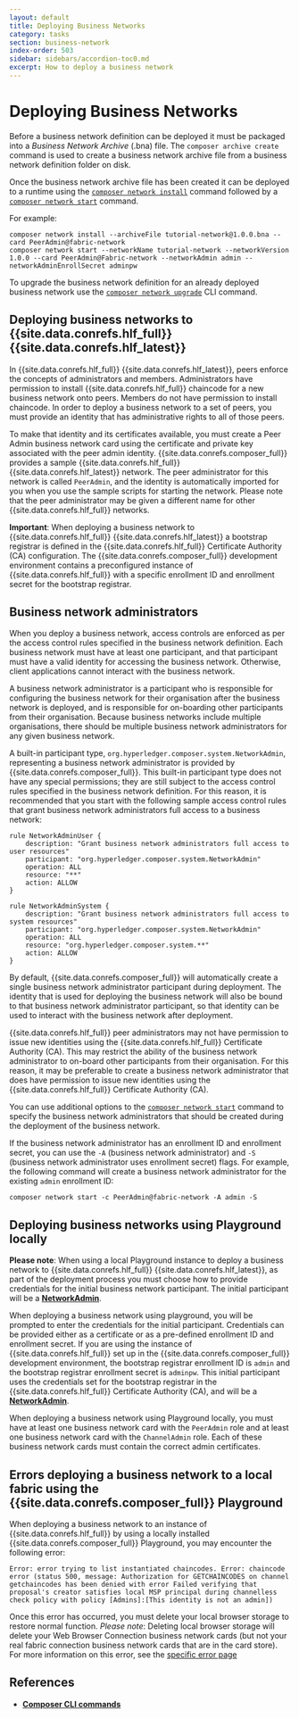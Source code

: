 ```yaml
---
layout: default
title: Deploying Business Networks
category: tasks
section: business-network
index-order: 503
sidebar: sidebars/accordion-toc0.md
excerpt: How to deploy a business network
---
```


# Deploying Business Networks

Before a business network definition can be deployed it must be packaged into a _Business Network Archive_ (.bna) file. The `composer archive create` command is used to create a business network archive file from a business network definition folder on disk.

Once the business network archive file has been created it can be deployed to a runtime using the [`composer network install`](../reference/composer.network.install.html) command followed by a [`composer network start`](../reference/composer.network.start.html) command.

For example:

    composer network install --archiveFile tutorial-network@1.0.0.bna --card PeerAdmin@fabric-network
    composer network start --networkName tutorial-network --networkVersion 1.0.0 --card PeerAdmin@Fabric-network --networkAdmin admin --networkAdminEnrollSecret adminpw

To upgrade the business network definition for an already deployed business network use the [`composer network upgrade`](../reference/composer.network.upgrade.html) CLI command.

## Deploying business networks to {{site.data.conrefs.hlf_full}} {{site.data.conrefs.hlf_latest}}

In {{site.data.conrefs.hlf_full}} {{site.data.conrefs.hlf_latest}}, peers enforce the concepts of administrators and members. Administrators have permission to install {{site.data.conrefs.hlf_full}} chaincode for a new business network onto peers. Members do not have permission to install chaincode. In order to deploy a business network to a set of peers, you must provide an identity that has administrative rights to all of those peers.

To make that identity and its certificates available, you must create a Peer Admin business network card using the certificate and private key associated with the peer admin identity.
{{site.data.conrefs.composer_full}} provides a sample {{site.data.conrefs.hlf_full}} {{site.data.conrefs.hlf_latest}} network. The peer administrator for this network is called `PeerAdmin`, and the identity is automatically imported for you when you use the sample scripts for starting the network. Please note that the peer administrator may be given a different name for other {{site.data.conrefs.hlf_full}} networks.

**Important**: When deploying a business network to {{site.data.conrefs.hlf_full}} {{site.data.conrefs.hlf_latest}} a bootstrap registrar is defined in the {{site.data.conrefs.hlf_full}} Certificate Authority (CA) configuration. The {{site.data.conrefs.composer_full}} development environment contains a preconfigured instance of {{site.data.conrefs.hlf_full}} with a specific enrollment ID and enrollment secret for the bootstrap registrar.

## Business network administrators

When you deploy a business network, access controls are enforced as per the access control rules specified in the business network definition. Each business network must have at least one participant, and that participant must have a valid identity for accessing the business network. Otherwise, client applications cannot interact with the business network.

A business network administrator is a participant who is responsible for configuring the business network for their organisation after the business network is deployed, and is responsible for on-boarding other participants from their organisation. Because business networks include multiple organisations, there should be multiple business network administrators for any given business network.

A built-in participant type, `org.hyperledger.composer.system.NetworkAdmin`, representing a business network administrator is provided by {{site.data.conrefs.composer_full}}. This built-in participant type does not have any special permissions; they are still subject to the access control rules specified in the business network definition. For this reason, it is recommended that you start with the following sample access control rules that grant business network administrators full access to a business network:

```
rule NetworkAdminUser {
    description: "Grant business network administrators full access to user resources"
    participant: "org.hyperledger.composer.system.NetworkAdmin"
    operation: ALL
    resource: "**"
    action: ALLOW
}

rule NetworkAdminSystem {
    description: "Grant business network administrators full access to system resources"
    participant: "org.hyperledger.composer.system.NetworkAdmin"
    operation: ALL
    resource: "org.hyperledger.composer.system.**"
    action: ALLOW
}
```

By default, {{site.data.conrefs.composer_full}} will automatically create a single business network administrator participant during deployment. The identity that is used for deploying the business network will also be bound to that business network administrator participant, so that identity can be used to interact with the business network after deployment.

{{site.data.conrefs.hlf_full}} peer administrators may not have permission to issue new identities using the {{site.data.conrefs.hlf_full}} Certificate Authority (CA). This may restrict the ability of the business network administrator to on-board other participants from their organisation. For this reason, it may be preferable to create a business network administrator that does have permission to issue new identities using the {{site.data.conrefs.hlf_full}} Certificate Authority (CA).

You can use additional options to the [`composer network start`](../reference/composer.network.start.html) command to specify the business network administrators that should be created during the deployment of the business network.

If the business network administrator has an enrollment ID and enrollment secret, you can use the `-A` (business network administrator) and `-S` (business network administrator uses enrollment secret) flags. For example, the following command will create a business network administrator for the existing `admin` enrollment ID:

    composer network start -c PeerAdmin@fabric-network -A admin -S

## Deploying business networks using Playground locally

**Please note**: When using a local Playground instance to deploy a business network to {{site.data.conrefs.hlf_full}} {{site.data.conrefs.hlf_latest}}, as part of the deployment process you must choose how to provide credentials for the initial business network participant. The initial participant will be a [**NetworkAdmin**](https://github.com/hyperledger/composer/blob/master/packages/composer-common/lib/system/org.hyperledger.composer.system.cto).

When deploying a business network using playground, you will be prompted to enter the credentials for the initial participant. Credentials can be provided either as a certificate or as a pre-defined enrollment ID and enrollment secret. If you are using the instance of {{site.data.conrefs.hlf_full}} set up in the {{site.data.conrefs.composer_full}} development environment, the bootstrap registrar enrollment ID is `admin` and the bootstrap registrar enrollment secret is `adminpw`.  This initial participant uses the credentials set for the bootstrap registrar in the {{site.data.conrefs.hlf_full}} Certificate Authority (CA), and will be a [**NetworkAdmin**](https://github.com/hyperledger/composer/blob/master/packages/composer-common/lib/system/org.hyperledger.composer.system.cto).

When deploying a business network using Playground locally, you must have at least one business network card with the `PeerAdmin` role and at least one business network card with the `ChannelAdmin` role. Each of these business network cards must contain the correct admin certificates.

## Errors deploying a business network to a local fabric using the {{site.data.conrefs.composer_full}} Playground

When deploying a business network to an instance of {{site.data.conrefs.hlf_full}} by using a locally installed {{site.data.conrefs.composer_full}} Playground, you may encounter the following error:

```
Error: error trying to list instantiated chaincodes. Error: chaincode error (status 500, message: Authorization for GETCHAINCODES on channel getchaincodes has been denied with error Failed verifying that proposal's creator satisfies local MSP principal during channelless check policy with policy [Admins]:[This identity is not an admin])
```

Once this error has occurred, you must delete your local browser storage to restore normal function. *Please note*: Deleting local browser storage will delete your Web Browser Connection business network cards (but not your real fabric connection business network cards that are in the card store). For more information on this error, see the [specific error page](../problems/deployment-local-playground.html)

## References

* [**Composer CLI commands**](../reference/commands.html)
